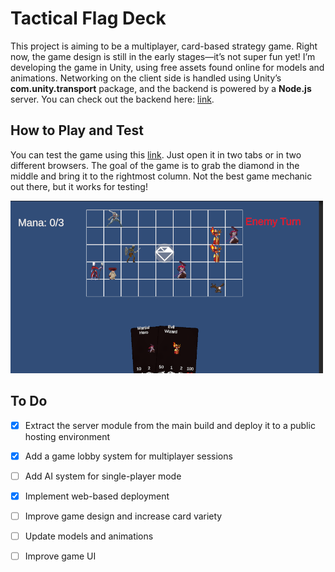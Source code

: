 # Tactical Flag Deck 

This project is aiming to be a multiplayer, card-based strategy game. Right now, the game design is still in the early stages—it’s not super fun yet! I’m developing the game in Unity, using free assets found online for models and animations. Networking on the client side is handled using Unity’s **com.unity.transport** package, and the backend is powered by a **Node.js** server. You can check out the backend here: [link](https://github.com/mertcoskunn/TacticalFlagDeck-BackEnd). 

## How to Play and Test

You can test the game using this [link](web-matchserver.up.railway.app). Just open it in two tabs or in two different browsers. The goal of the game is to grab the diamond in the middle and bring it to the rightmost column. Not the best game mechanic out there, but it works for testing!

<img src="imgs/Screenshot.png" alt="Game Screenshot" width="500"/>


## To Do

- [x] Extract the server module from the main build and deploy it to a public hosting environment
- [x] Add a game lobby system for multiplayer sessions  
- [ ] Add AI system for single-player mode
- [x] Implement web-based deployment
- [ ] Improve game design and increase card variety
- [ ] Update models and animations
- [ ] Improve game UI




